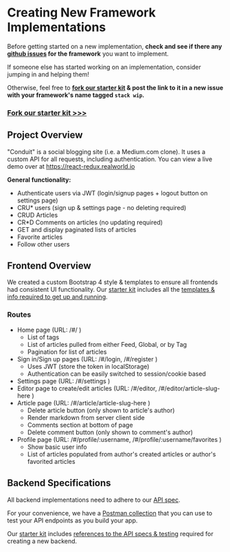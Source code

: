 # Creating New Framework Implementations

Before getting started on a new implementation, **check and see if there any [github issues](https://github.com/gothinkster/realworld/issues) for the framework** you want to implement.

If someone else has started working on an implementation, consider jumping in and helping them!

Otherwise, feel free to **[fork our starter kit](https://github.com/gothinkster/realworld-starter-kit) & post the link to it in a new issue with your framework's name tagged `stack wip`.**


### [Fork our starter kit >>>](https://github.com/gothinkster/realworld-starter-kit)


## Project Overview

"Conduit" is a social blogging site (i.e. a Medium.com clone). It uses a custom API for all requests, including authentication. You can view a live demo over at https://react-redux.realworld.io

**General functionality:**

- Authenticate users via JWT (login/signup pages + logout button on settings page)
- CRU* users (sign up & settings page - no deleting required)
- CRUD Articles
- CR*D Comments on articles (no updating required)
- GET and display paginated lists of articles
- Favorite articles
- Follow other users


## Frontend Overview 

We created a custom Bootstrap 4 style & templates to ensure all frontends had consistent UI functionality. Our [starter kit](https://github.com/gothinkster/realworld-starter-kit) includes all the [templates & info required to get up and running](https://github.com/gothinkster/realworld-starter-kit/blob/master/FRONTEND_INSTRUCTIONS.md). 

### Routes

- Home page (URL: /#/ )
    - List of tags
    - List of articles pulled from either Feed, Global, or by Tag
    - Pagination for list of articles
- Sign in/Sign up pages (URL: /#/login, /#/register )
    - Uses JWT (store the token in localStorage)
    - Authentication can be easily switched to session/cookie based
- Settings page (URL: /#/settings )
- Editor page to create/edit articles (URL: /#/editor, /#/editor/article-slug-here )
- Article page (URL: /#/article/article-slug-here )
    - Delete article button (only shown to article's author)
    - Render markdown from server client side
    - Comments section at bottom of page
    - Delete comment button (only shown to comment's author)
- Profile page (URL: /#/profile/:username, /#/profile/:username/favorites )
    - Show basic user info
    - List of articles populated from author's created articles or author's favorited articles


## Backend Specifications

All backend implementations need to adhere to our [API spec](https://github.com/gothinkster/realworld/tree/master/api).

For your convenience, we have a [Postman collection](https://github.com/gothinkster/realworld/blob/master/api/Conduit.json.postman_collection) that you can use to test your API endpoints as you build your app.

Our [starter kit](https://github.com/gothinkster/realworld-starter-kit) includes [references to the API specs & testing](https://github.com/gothinkster/realworld-starter-kit/blob/master/BACKEND_INSTRUCTIONS.md) required for creating a new backend.

